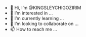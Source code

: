 - 👋 Hi, I’m @KINGSLEYCHIGOZIRIM
- 👀 I’m interested in ...
- 🌱 I’m currently learning ...
- 💞️ I’m looking to collaborate on ...
- 📫 How to reach me ...

<!---
KINGSLEYCHIGOZIRIM/KINGSLEYCHIGOZIRIM is a ✨ special ✨ repository because its `README.md` (this file) appears on your GitHub profile.
You can click the Preview link to take a look at your changes.
--->
